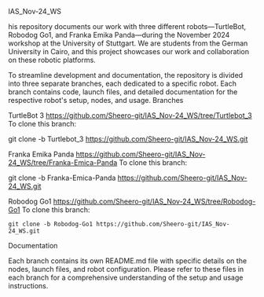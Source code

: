 IAS_Nov-24_WS


his repository documents our work with three different robots—TurtleBot, Robodog Go1, and Franka Emika Panda—during the November 2024 workshop at the University of Stuttgart. We are students from the German University in Cairo, and this project showcases our work and collaboration on these robotic platforms.

To streamline development and documentation, the repository is divided into three separate branches, each dedicated to a specific robot. Each branch contains code, launch files, and detailed documentation for the respective robot's setup, nodes, and usage.
Branches

TurtleBot 3
https://github.com/Sheero-git/IAS_Nov-24_WS/tree/Turtlebot_3
To clone this branch:


  git clone -b Turtlebot_3 https://github.com/Sheero-git/IAS_Nov-24_WS.git

Franka Emika Panda
https://github.com/Sheero-git/IAS_Nov-24_WS/tree/Franka-Emica-Panda
To clone this branch:


  git clone -b Franka-Emica-Panda https://github.com/Sheero-git/IAS_Nov-24_WS.git

Robodog Go1
https://github.com/Sheero-git/IAS_Nov-24_WS/tree/Robodog-Go1
To clone this branch:


    git clone -b Robodog-Go1 https://github.com/Sheero-git/IAS_Nov-24_WS.git

Documentation

Each branch contains its own README.md file with specific details on the nodes, launch files, and robot configuration. Please refer to these files in each branch for a comprehensive understanding of the setup and usage instructions.
